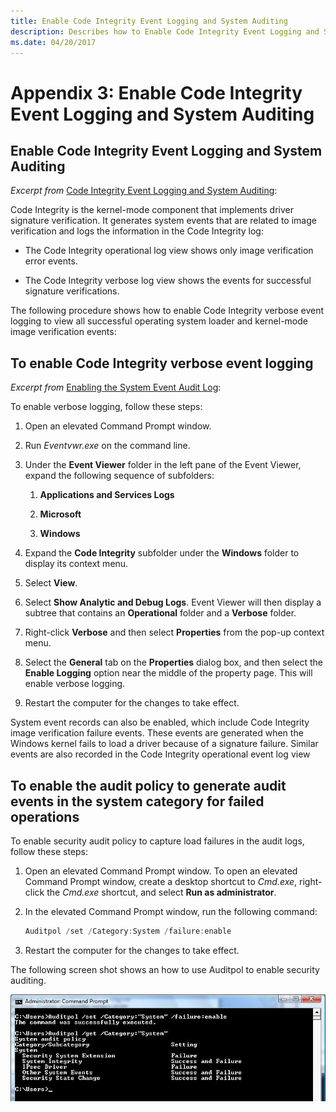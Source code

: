 ```yaml
---
title: Enable Code Integrity Event Logging and System Auditing
description: Describes how to Enable Code Integrity Event Logging and System Auditing.
ms.date: 04/20/2017
---
```


# Appendix 3: Enable Code Integrity Event Logging and System Auditing


## Enable Code Integrity Event Logging and System Auditing


*Excerpt from* [Code Integrity Event Logging and System Auditing](enabling-code-integrity-event-logging-and-system-auditing.md):

Code Integrity is the kernel-mode component that implements driver signature verification. It generates system events that are related to image verification and logs the information in the Code Integrity log:

-   The Code Integrity operational log view shows only image verification error events.

-   The Code Integrity verbose log view shows the events for successful signature verifications.

The following procedure shows how to enable Code Integrity verbose event logging to view all successful operating system loader and kernel-mode image verification events:

## To enable Code Integrity verbose event logging


*Excerpt from* [Enabling the System Event Audit Log](enabling-the-system-event-audit-log.md):

To enable verbose logging, follow these steps:

1.  Open an elevated Command Prompt window.

2.  Run *Eventvwr.exe* on the command line.

3.  Under the **Event Viewer** folder in the left pane of the Event Viewer, expand the following sequence of subfolders:

    1.  **Applications and Services Logs**

    2.  **Microsoft**

    3.  **Windows**

4.  Expand the **Code Integrity** subfolder under the **Windows** folder to display its context menu.

5.  Select **View**.

6.  Select **Show Analytic and Debug Logs**. Event Viewer will then display a subtree that contains an **Operational** folder and a **Verbose** folder.

7.  Right-click **Verbose** and then select **Properties** from the pop-up context menu.

8.  Select the **General** tab on the **Properties** dialog box, and then select the **Enable Logging** option near the middle of the property page. This will enable verbose logging.

9.  Restart the computer for the changes to take effect.

System event records can also be enabled, which include Code Integrity image verification failure events. These events are generated when the Windows kernel fails to load a driver because of a signature failure. Similar events are also recorded in the Code Integrity operational event log view

## To enable the audit policy to generate audit events in the system category for failed operations


To enable security audit policy to capture load failures in the audit logs, follow these steps:

1.  Open an elevated Command Prompt window. To open an elevated Command Prompt window, create a desktop shortcut to *Cmd.exe*, right-click the *Cmd.exe* shortcut, and select **Run as administrator**.

2.  In the elevated Command Prompt window, run the following command:

    ```cpp
    Auditpol /set /Category:System /failure:enable
    ```

3.  Restart the computer for the changes to take effect.

The following screen shot shows an how to use Auditpol to enable security auditing.

![screen shot of command-prompt window illustrating the use of auditpol to enable security auditing.](images/tutorialauditpol.jpg)

 

 





